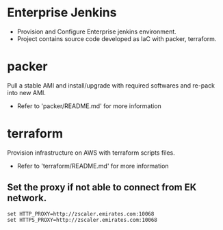 # Enterprise Jenkins
* Provision and Configure Enterprise jenkins environment.
* Project contains source code developed as IaC with packer, terraform.

# packer
Pull a stable AMI and install/upgrade with required softwares and re-pack into new AMI.

* Refer to 'packer/README.md' for more information

# terraform
Provision infrastructure on AWS with terraform scripts files.

* Refer to 'terraform/README.md' for more information



## Set the proxy if not able to connect from EK network.
```
set HTTP_PROXY=http://zscaler.emirates.com:10068
set HTTPS_PROXY=http://zscaler.emirates.com:10068
```